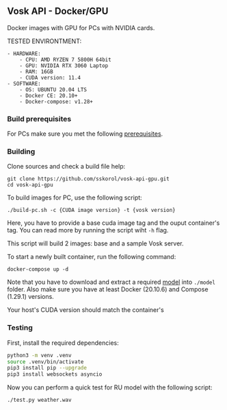 ## Vosk API - Docker/GPU

Docker images with GPU for PCs with NVIDIA cards.

TESTED ENVIRONTMENT: 

    - HARDWARE: 
        - CPU: AMD RYZEN 7 5800H 64bit
        - GPU: NVIDIA RTX 3060 Laptop
        - RAM: 16GB 
        - CUDA version: 11.4 
    - SOFTWARE: 
        - OS: UBUNTU 20.04 LTS
        - Docker CE: 20.10+
        - Docker-compose: v1.28+ 

### Build prerequisites

For PCs make sure you met the following [prerequisites](https://medium.com/geekculture/installing-cudnn-and-cuda-toolkit-on-ubuntu-20-04-for-machine-learning-tasks-f41985fcf9b2).

### Building

Clone sources and check a build file help:

```shell script
git clone https://github.com/sskorol/vosk-api-gpu.git
cd vosk-api-gpu
```

To build images for PC, use the following script:

```shell script
./build-pc.sh -c {CUDA image version} -t {vosk version}
```

Here, you have to provide a base cuda image tag and the ouput container's tag. You can read more by running the script wiht `-h` flag.

This script will build 2 images: base and a sample Vosk server.

To start a newly built container, run the following command:

```shell script
docker-compose up -d
```

Note that you have to download and extract a required [model](https://alphacephei.com/vosk/models) into `./model` folder.
Also make sure you have at least Docker (20.10.6) and Compose (1.29.1) versions.

Your host's CUDA version should match the container's

### Testing

First, install the required dependencies:

```bash
python3 -m venv .venv
source .venv/bin/activate
pip3 install pip --upgrade
pip3 install websockets asyncio
```

Now you can perform a quick test for RU model with the following script:

```bash
./test.py weather.wav
```
